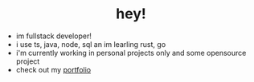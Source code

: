 <h1 align="center">hey!</h1>
<ul>
<li>im fullstack developer!</li>
<li>i use ts, java, node, sql an im learling rust, go</li>
<li>i'm currently working in personal projects only and some opensource project</li>
<li>check out my <a href="https://jufadev.vercel.app/">portfolio</a></li>
</ul> 

